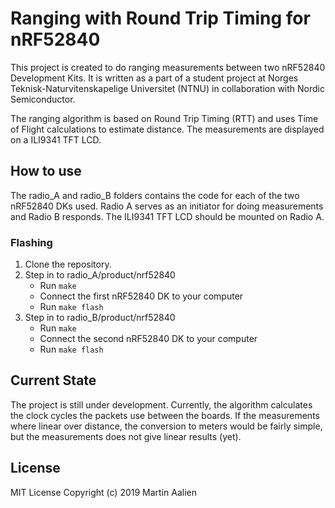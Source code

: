 # Ranging with Round Trip Timing for nRF52840
This project is created to do ranging measurements between two nRF52840 Development Kits. It is written as a part of a student project at Norges Teknisk-Naturvitenskapelige Universitet (NTNU) in collaboration with Nordic Semiconductor. 

The ranging algorithm is based on Round Trip Timing (RTT) and uses Time of Flight calculations to estimate distance. The measurements are displayed on a ILI9341 TFT LCD. 

## How to use
The radio_A and radio_B folders contains the code for each of the two nRF52840 DKs used. Radio A serves as an initiator for doing measurements and Radio B responds. The ILI9341 TFT LCD should be mounted on Radio A. 

### Flashing
1. Clone the repository.
2. Step in to radio_A/product/nrf52840
    - Run `make`
    - Connect the first nRF52840 DK to your computer
    - Run `make flash`
3. Step in to radio_B/product/nrf52840
    - Run `make`
    - Connect the second nRF52840 DK to your computer
    - Run `make flash`


## Current State
The project is still under development. Currently, the algorithm calculates the clock cycles the packets use between the boards. If the measurements where linear over distance, the conversion to meters would be fairly simple, but the measurements does not give linear results (yet). 

## License
MIT License Copyright (c) 2019 Martin Aalien